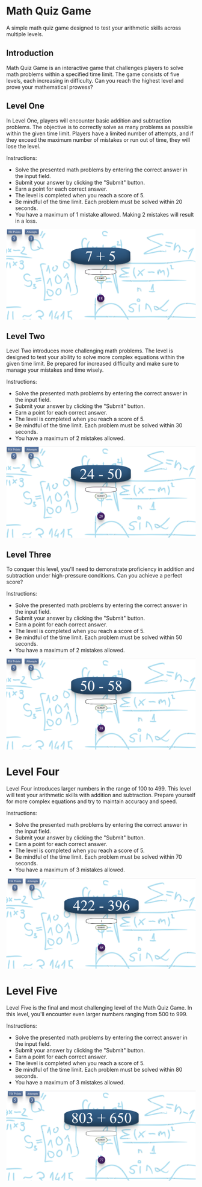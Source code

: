
# Math Quiz Game

A simple math quiz game designed to test your arithmetic skills across multiple levels.

## Introduction

Math Quiz Game is an interactive game that challenges players to solve math problems within a specified time limit. The game consists of five levels, each increasing in difficulty. Can you reach the highest level and prove your mathematical prowess?

## Level One

In Level One, players will encounter basic addition and subtraction problems. The objective is to correctly solve as many problems as possible within the given time limit. Players have a limited number of attempts, and if they exceed the maximum number of mistakes or run out of time, they will lose the level.

Instructions:
- Solve the presented math problems by entering the correct answer in the input field.
- Submit your answer by clicking the "Submit" button.
- Earn a point for each correct answer.
- The level is completed when you reach a score of 5.
- Be mindful of the time limit. Each problem must be solved within 20 seconds.
- You have a maximum of 1 mistake allowed. Making 2 mistakes will result in a loss.

![Level One](./pictures/first-level-screenshoot.png)


## Level Two

Level Two introduces more challenging math problems. The level is designed to test your ability to solve more complex equations within the given time limit. Be prepared for increased difficulty and make sure to manage your mistakes and time wisely.

Instructions:
- Solve the presented math problems by entering the correct answer in the input field.
- Submit your answer by clicking the "Submit" button.
- Earn a point for each correct answer.
- The level is completed when you reach a score of 5.
- Be mindful of the time limit. Each problem must be solved within 30 seconds.
- You have a maximum of 2 mistakes allowed.

![Level Two](./pictures/second-level-screenshoot.png)

## Level Three

To conquer this level, you'll need to demonstrate proficiency in addition and subtraction under high-pressure conditions. Can you achieve a perfect score?

Instructions:
- Solve the presented math problems by entering the correct answer in the input field.
- Submit your answer by clicking the "Submit" button.
- Earn a point for each correct answer.
- The level is completed when you reach a score of 5.
- Be mindful of the time limit. Each problem must be solved within 50 seconds.
- You have a maximum of 2 mistakes allowed.

![Level Three](./pictures/third-level-screenshoot.png)

# Level Four

Level Four introduces larger numbers in the range of 100 to 499. This level will test your arithmetic skills with addition and subtraction. Prepare yourself for more complex equations and try to maintain accuracy and speed.

Instructions:

- Solve the presented math problems by entering the correct answer in the input field.
- Submit your answer by clicking the "Submit" button.
- Earn a point for each correct answer.
- The level is completed when you reach a score of 5.
- Be mindful of the time limit. Each problem must be solved within 70 seconds.
- You have a maximum of 3 mistakes allowed.

![Level Four](./pictures/fourth-level-screenshoot.png)

# Level Five

Level Five is the final and most challenging level of the Math Quiz Game. In this level, you'll encounter even larger numbers ranging from 500 to 999.

Instructions:

- Solve the presented math problems by entering the correct answer in the input field.
- Submit your answer by clicking the "Submit" button.
- Earn a point for each correct answer.
- The level is completed when you reach a score of 5.
- Be mindful of the time limit. Each problem must be solved within 80 seconds.
- You have a maximum of 3 mistakes allowed.

![Level Five](./pictures/fifth-level-screenshoot.png)